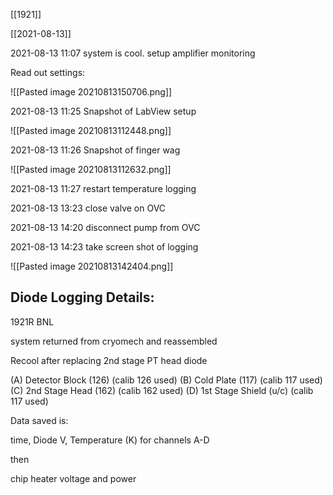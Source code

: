 [[1921]]

[[2021-08-13]]

2021-08-13 11:07 system is cool. setup amplifier monitoring

Read out settings:

![[Pasted image 20210813150706.png]]

2021-08-13 11:25 Snapshot of LabView setup

![[Pasted image 20210813112448.png]]

2021-08-13 11:26 Snapshot of finger wag

![[Pasted image 20210813112632.png]]

2021-08-13 11:27 restart temperature logging

2021-08-13 13:23 close valve on OVC

2021-08-13 14:20 disconnect pump from OVC

2021-08-13 14:23 take screen shot of logging

![[Pasted image 20210813142404.png]]

## Diode Logging Details:

1921R BNL

system returned from cryomech and reassembled 

Recool after replacing 2nd stage  PT head diode


(A) Detector Block (126) (calib 126 used)
(B) Cold Plate (117) (calib 117  used)
(C) 2nd Stage Head (162) (calib 162 used)
(D) 1st Stage Shield (u/c) (calib 117 used)

Data saved is:

time, Diode V, Temperature (K) for channels A-D

then 

chip heater voltage and power